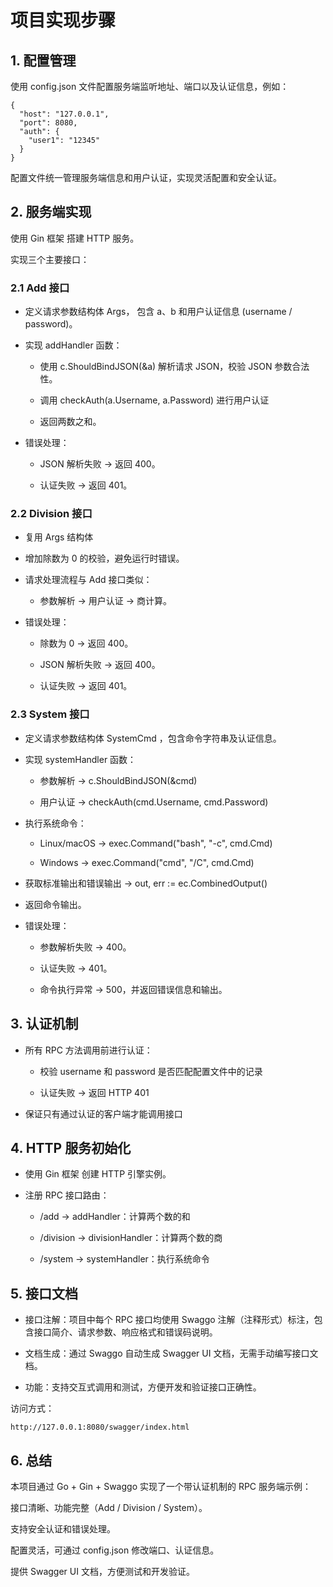 #  项目实现步骤

## 1. 配置管理

使用 config.json 文件配置服务端监听地址、端口以及认证信息，例如：

```
{
  "host": "127.0.0.1",
  "port": 8080,
  "auth": {
    "user1": "12345"
  }
}
```

配置文件统一管理服务端信息和用户认证，实现灵活配置和安全认证。


## 2. 服务端实现

使用 Gin 框架 搭建 HTTP 服务。

实现三个主要接口：

### 2.1 Add 接口

- 定义请求参数结构体 Args， 包含 a、b 和用户认证信息 (username / password)。

- 实现 addHandler 函数：

  - 使用 c.ShouldBindJSON(&a) 解析请求 JSON，校验 JSON 参数合法性。

  - 调用 checkAuth(a.Username, a.Password) 进行用户认证

  - 返回两数之和。

- 错误处理：

  - JSON 解析失败 → 返回 400。

  - 认证失败 → 返回 401。


### 2.2 Division 接口

- 复用 Args 结构体

- 增加除数为 0 的校验，避免运行时错误。

- 请求处理流程与 Add 接口类似：

  - 参数解析 → 用户认证 → 商计算。

- 错误处理：

  - 除数为 0 → 返回 400。

  - JSON 解析失败 → 返回 400。

  - 认证失败 → 返回 401。


### 2.3 System 接口     

- 定义请求参数结构体 SystemCmd ，包含命令字符串及认证信息。

- 实现 systemHandler 函数：

  - 参数解析 → c.ShouldBindJSON(&cmd)

  - 用户认证 → checkAuth(cmd.Username, cmd.Password)

- 执行系统命令：

  - Linux/macOS → exec.Command("bash", "-c", cmd.Cmd)

  - Windows → exec.Command("cmd", "/C", cmd.Cmd)

- 获取标准输出和错误输出 → out, err := ec.CombinedOutput()

- 返回命令输出。

- 错误处理：

  - 参数解析失败 → 400。

  - 认证失败 → 401。

  - 命令执行异常 → 500，并返回错误信息和输出。


## 3. 认证机制

- 所有 RPC 方法调用前进行认证：

  - 校验 username 和 password 是否匹配配置文件中的记录

  - 认证失败 → 返回 HTTP 401

- 保证只有通过认证的客户端才能调用接口


## 4. HTTP 服务初始化

- 使用 Gin 框架 创建 HTTP 引擎实例。

- 注册 RPC 接口路由：

  - /add → addHandler：计算两个数的和

  - /division → divisionHandler：计算两个数的商

  - /system → systemHandler：执行系统命令



## 5. 接口文档

- 接口注解：项目中每个 RPC 接口均使用 Swaggo 注解（注释形式）标注，包含接口简介、请求参数、响应格式和错误码说明。

- 文档生成：通过 Swaggo 自动生成 Swagger UI 文档，无需手动编写接口文档。

- 功能：支持交互式调用和测试，方便开发和验证接口正确性。

访问方式：

```
http://127.0.0.1:8080/swagger/index.html
```

## 6. 总结

本项目通过 Go + Gin + Swaggo 实现了一个带认证机制的 RPC 服务端示例：

接口清晰、功能完整（Add / Division / System）。

支持安全认证和错误处理。

配置灵活，可通过 config.json 修改端口、认证信息。

提供 Swagger UI 文档，方便测试和开发验证。
